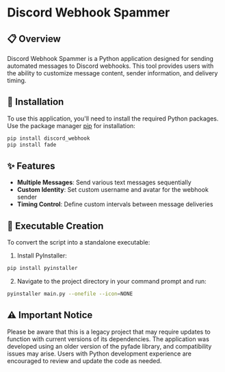 # Discord Webhook Spammer

## 📋 Overview
Discord Webhook Spammer is a Python application designed for sending automated messages to Discord webhooks. This tool provides users with the ability to customize message content, sender information, and delivery timing.

## 🔧 Installation
To use this application, you'll need to install the required Python packages. Use the package manager [pip](https://pip.pypa.io/en/stable/) for installation:

```bash
pip install discord_webhook 
pip install fade 
```

## ✨ Features
- **Multiple Messages**: Send various text messages sequentially
- **Custom Identity**: Set custom username and avatar for the webhook sender
- **Timing Control**: Define custom intervals between message deliveries

## 🚀 Executable Creation
To convert the script into a standalone executable:

1. Install PyInstaller:
```bash
pip install pyinstaller
```

2. Navigate to the project directory in your command prompt and run:
```bash
pyinstaller main.py --onefile --icon=NONE
```

## ⚠️ Important Notice
Please be aware that this is a legacy project that may require updates to function with current versions of its dependencies. The application was developed using an older version of the pyfade library, and compatibility issues may arise. Users with Python development experience are encouraged to review and update the code as needed.
